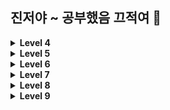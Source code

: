 ## 진저야 ~ 공부했음 끄적여 🫤

<details>
<summary><b>Level 4</b></summary>
<div>
  
- split(separator: " "): 공백을 기준으로 입력값을 나눠 배열에 저장
  
  ```swift
  // 입력값: a b
  if let array = readLine()?.split(separator: " ") {
    print(array)
  }
  // ["a", "b"]
  ```
- print("a", terminator: " "): 줄바꿈 대신 print 값 뒤에 띄어쓰기
- 중복 요소를 없애고 싶으면 배열 대신 집합(Set<형>) 사용
- 나눗셈(몫) 계산할 때 소숫점 아래도 계산하고 싶으면 Double로 형변환
- 배열 각 요소를 직접 수정하고 싶으면 a.map{$0/2}, for문처럼 사용하고 싶으면 a.forEach{print($0)}
</div>
</details>

<details>
<summary><b>Level 5</b></summary>
<div>
  
- 문자열 a 가 있을 때, a.index는 문자열 a의 index
- a.startIndex는 문자열 a의 첫번째 index 번호
  
  ```swift
  let a = '12345'
  print(a[a.startIndex])
  // 1
  ```
- a.endIndex는 문자열 a의 마지막 Index 번호
  
  ```swift
  print(a[a.endIndex])
  // error !
  ```
- 인덱스 번호는 1부터 시작되기 때문에 endIndex는 index 범위를 넘어섬
  
  ```swift
  print(a[a.index(before: a.endIndex)])
  // 5
  ```
- a.index(after: a.startIndex)
  
  ```swift
  print(a[a.index(after: a.startIndex)])
  // 2
  ```
- index를 기준으로 offset을 지정해줄 수도 있음
  
  ```swift
  print(a[a.index(a.startIndex, offsetBy: 2)])
  // 3
  ```
- 아스키코드

  ```swift
  let b = "A"
  print(UnicodeScalar(b)!.value)
  // 65
  ```
- 문자열 순서 바꾸기

  ```swift
  print(a.reversed())
  // 54321
  ```
</div>
</details>

<details>
<summary><b>Level 6</b></summary>
<div>
  
- 별 그리는 문제는 한 번에 print 하려고 하지말고 영역을 나눠서 풀자, String(repeating:... 보다 한 변수에 추가해서 최소 횟수로 프린트하는 게 효율적
- for 반복문

  ```swift
  for i in stride(from: 0, to: 5, by: 1) {
    print(i)
  }
  // 0 1 2 3 4
  ```
- replacingOccurrences: 문자열의 특정 문자 교체
  ```swift
  let a = "ab"
  let b = a.replacingOccurrences(of: "b", with: "a")
  print(b)
  // aa
  ```
- dictionary의 key와 value
  ```swift
  let d = [1:2, 3:4]
  print(d.keys.max()!) // 3
  print(d.values.max()!) // 4
  ```
</div>
</details>

<details>
<summary><b>Level 7</b></summary>
<div>

- 비어있는 2차원 배열 선언
  ```swift
   var a = [[Int]]()
  ```
- n차원 배열을 1차원 배열로 풀어쓰기: flatMap
  ```swift
  var a = [[1, 2], [3, 4]]
  print(a.flatMap{ $0 })
  // [1, 2, 3, 4]
  ```
- 배열 중 nil값 제거, 옵셔널 바인딩: compactMap
  ```swift
  var a: Int? = [1, nil, 2]
  print(a.compactMap{ $0 })
  // [1, 2]
  ```
- 배열 중 첫번째 요소 제거 + pop 기능: removeFirst()
  ```swift
  var a = [1, 2]
  print(a.removeFirst(), a)
  // 1 [2]
  ```
  파이썬의 pop처럼 제거된 요소를 프린트하거나 다른 변수에 넣을 수 있다.
</div>
</details>

<details>
<summary><b>Level 8</b></summary>
<div>

- ascii code 구하기
  ```swift
  print(Character("A").asciiValue)
  // 65
  ```
- 제곱수 구하기
  ```swift
  import Foundation
  pow(2, 3)
  // 8 (밑 2, 승 3)
  // 65
  ```
- 실수의 올림과 내림
  ```swift
  import Foundation
  print(ceil(0.6)) // 1.0
  print(floor(0.6)) // 0.0
  // 65
  ```
</div>
</details>

<details>
<summary><b>Level 9</b></summary>
<div>

- 반복문의 반복 횟수는 최.대.한 짧게 !
- for in 문과 map, filter, reduce의 실행 시간은 크게 차이 나지 않는다 .. !
- 소수를 구하는 문제의 경우, 1은 소수가 아니고 2와 3은 소수이므로 1, 2, 3에 대한 처리를 위에서 먼저 하면 반복 횟수를 줄일 수 있다
- 어떤 값에 특정 배열의 모든 요소들을 더하기/빼기/곱하기/나누기: reduce
  ```swift
  let a = [1, 2, 3]
  print(a.reduce(0, +)) // 0에 1, 2, 3을 모두 더해라 > 6
  print(a.reduce(6, -)) // 6에서 1, 2, 3을 모두 빼라 > 0
  print(a.reduce(1, *)) // 1에 1, 2, 3을 모두 곱해라 > 6
  print(a.reduce(6, /)) // 6에서 1, 2, 3을 나눠라 > 1
  ```
- 에라토스테네스의 체 알고리즘
  - 소수를 구하는 유명한 알고리즘으로 2부터 자기 자신을 제외한 자신의 배수를 제거한다 (2는 4, 6, 8, ..., 3은 6, 9, 12, ...) > 남은 수가 소수
</div>
</details>
